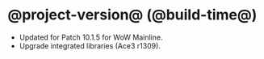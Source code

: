 # @project-version@ (@build-time@)

* Updated for Patch 10.1.5 for WoW Mainline.
* Upgrade integrated libraries (Ace3 r1309).
